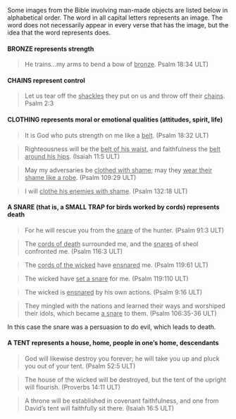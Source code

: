 

Some images from the Bible involving man-made objects are listed below in alphabetical order. The word in all capital letters represents an image. The word does not necessarily appear in every verse that has the image, but the idea that the word represents does.

#### BRONZE represents strength

> He trains…my arms to bend a bow of <u>bronze</u>. Psalm 18:34 ULT)


#### CHAINS represent control

> Let us tear off the <u>shackles</u> they put on us and throw off their <u>chains</u>. Psalm 2:3


#### CLOTHING represents moral or emotional qualities (attitudes, spirit, life)

> It is God who puts strength on me like a <u>belt</u>. (Psalm 18:32 ULT)

> Righteousness will be the <u>belt of his waist</u>, and faithfulness the <u>belt around his hips</u>. (Isaiah 11:5 ULT) 

> May my adversaries be <u>clothed with shame</u>; may they <u>wear their shame like a robe</u>. (Psalm 109:29 ULT)

> I will <u>clothe his enemies with shame</u>. (Psalm 132:18 ULT)


#### A SNARE (that is, a SMALL TRAP for birds worked by cords) represents death

> For he will rescue you from the <u>snare</u> of the hunter.  (Psalm 91:3 ULT)

> The <u>cords of death</u> surrounded me, and the <u>snares</u> of sheol confronted me. (Psalm 116:3 ULT) 

> The <u>cords of the wicked</u> have <u>ensnared</u> me. (Psalm 119:61 ULT)

> The wicked have <u>set a snare</u> for me.  (Psalm 119:110 ULT) 

> The wicked is <u>ensnared</u> by his own actions. (Psalm 9:16 ULT)

> They mingled with the nations and learned their ways and worshiped their idols, which became <u>a snare</u> to them. (Psalm 106:35-36 ULT)

In this case the snare was a persuasion to do evil, which leads to death.

#### A TENT represents a house, home, people in one’s home, descendants

> God will likewise destroy you forever; he will take you up and pluck you out of your tent. (Psalm 52:5 ULT)

> The house of the wicked will be destroyed, but the tent of the upright will flourish. (Proverbs 14:11 ULT)

> A throne will be established in covenant faithfulness, and one from David’s tent will faithfully sit there. (Isaiah 16:5 ULT)
